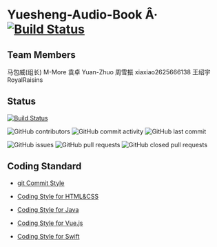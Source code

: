 # Yuesheng-Audio-Book Â· [![Build Status](http://49.234.78.95:8081/buildStatus/icon?job=Yuesheng-Audio-Book)](http://49.234.78.95:8081/job/Yuesheng-Audio-Book/)

## Team Members

马包威(组长) M-More
袁卓 Yuan-Zhuo
周雪振 xiaxiao2625666138
王绍宇 RoyalRaisins

## Status

[![Build Status](http://49.234.78.95:8081/buildStatus/icon?job=Yuesheng-Audio-Book)](http://49.234.78.95:8081/job/Yuesheng-Audio-Book/)

![GitHub contributors](https://img.shields.io/github/contributors/yarlung-zangbo/Yuesheng-Audio-Book.svg?style=flat-square)
![GitHub commit activity](https://img.shields.io/github/commit-activity/w/yarlung-zangbo/Yuesheng-Audio-Book.svg?color=green&style=flat-square)
![GitHub last commit](https://img.shields.io/github/last-commit/yarlung-zangbo/Yuesheng-Audio-Book.svg?style=flat-square)

![GitHub issues](https://img.shields.io/github/issues/yarlung-zangbo/Yuesheng-Audio-Book.svg?style=flat-square)
![GitHub pull requests](https://img.shields.io/github/issues-pr/yarlung-zangbo/Yuesheng-Audio-Book.svg?style=flat-square)
![GitHub closed pull requests](https://img.shields.io/github/issues-pr-closed/yarlung-zangbo/Yuesheng-Audio-Book.svg?style=flat-square)

## Coding Standard

- [git Commit Style](https://github.com/yarlung-zangbo/standard/blob/master/git-standard/Commit-Style.md)

- [Coding Style for HTML&CSS](https://github.com/yarlung-zangbo/standard/blob/master/coding-standard/Coding-Style-for-HTML&CSS.md)

- [Coding Style for Java](https://github.com/0583/yarlung-zangbo/standard/master/coding-standard/Coding-Style-for-Java.md)

- [Coding Style for Vue.js](https://github.com/0583/yarlung-zangbo/standard/master/coding-standard/Coding-Style-for-Vue.md)

- [Coding Style for Swift](https://github.com/yarlung-zangbo/standard/blob/master/coding-standard/Coding-Style-for-Swift.md)
